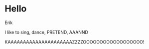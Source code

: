 # Hello

Erik

I like to sing, dance, PRETEND, AAANND

KAAAAAAAAAAAAAAAAAAAAAZZZZOOOOOOOOOOOOOOOOOO!

